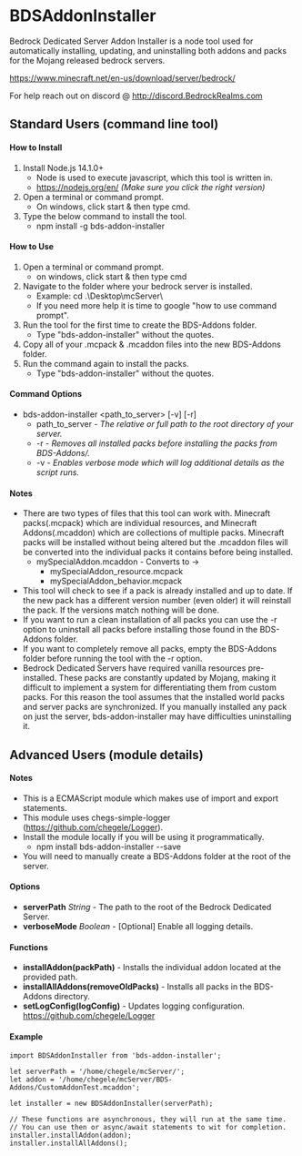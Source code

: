 
# BDSAddonInstaller
Bedrock Dedicated Server Addon Installer is a node tool used for automatically installing, updating, and uninstalling both addons and packs for the Mojang released bedrock servers.

https://www.minecraft.net/en-us/download/server/bedrock/

For help reach out on discord @ http://discord.BedrockRealms.com

## Standard Users (command line tool)

#### How to Install 
1. Install Node.js 14.1.0+
    - Node is used to execute javascript, which this tool is written in.
    - https://nodejs.org/en/ *(Make sure you click the right version)*
2. Open a terminal or command prompt.
    - On windows, click start & then type cmd. 
3. Type the below command to install the tool. 
    - npm install -g bds-addon-installer

#### How to Use
1. Open a terminal or command prompt.
    - on windows, click start & then type cmd
2. Navigate to the folder where your bedrock server is installed. 
    - Example: cd .\Desktop\mcServer\
    - If you need more help it is time to google "how to use command prompt".
3. Run the tool for the first time to create the BDS-Addons folder.
    - Type "bds-addon-installer" without the quotes. 
4. Copy all of your .mcpack & .mcaddon files into the new BDS-Addons folder. 
5. Run the command again to install the packs.
    - Type "bds-addon-installer" without the quotes.

#### Command Options
 - bds-addon-installer <path_to_server> [-v] [-r]
    - path_to_server - *The relative or full path to the root directory of your server.*
    - -r - *Removes all installed packs before installing the packs from BDS-Addons/.*
    - -v - *Enables verbose mode which will log additional details as the script runs.*

#### Notes
 - There are two types of files that this tool can work with. Minecraft packs(.mcpack) which are individual resources, and Minecraft Addons(.mcaddon) which are collections of multiple packs. Minecraft packs will be installed without being altered but the .mcaddon files will be converted into the individual packs it contains before being installed.
    - mySpecialAddon.mcaddon - Converts to ->
        - mySpecialAddon_resource.mcpack
        - mySpecialAddon_behavior.mcpack
 - This tool will check to see if a pack is already installed and up to date. If the new pack has a different version number (even older) it will reinstall the pack. If the versions match nothing will be done.
 - If you want to run a clean installation of all packs you can use the -r option to uninstall all packs before installing those found in the BDS-Addons folder. 
 - If you want to completely remove all packs, empty the BDS-Addons folder before running the tool with the -r option. 
 - Bedrock Dedicated Servers have required vanilla resources pre-installed. These packs are constantly updated by Mojang, making it difficult to implement a system for differentiating them from custom packs. For this reason the tool assumes that the installed world packs and server packs are synchronized. If you manually installed any pack on just the server, bds-addon-installer may have difficulties uninstalling it. 

## Advanced Users (module details)

#### Notes
 - This is a ECMAScript module which makes use of import and export statements.
 - This module uses chegs-simple-logger (https://github.com/chegele/Logger).
 - Install the module locally if you will be using it programmatically. 
    - npm install bds-addon-installer --save
 - You will need to manually create a BDS-Addons folder at the root of the server.

#### Options
 - **serverPath** *String*   - The path to the root of the Bedrock Dedicated Server.
 - **verboseMode** *Boolean* - [Optional]  Enable all logging details.

#### Functions
 - **installAddon(packPath)** - Installs the individual addon located at the provided path. 
 - **installAllAddons(removeOldPacks)** - Installs all packs in the BDS-Addons directory. 
 - **setLogConfig(logConfig)** - Updates logging configuration. https://github.com/chegele/Logger

#### Example
```
import BDSAddonInstaller from 'bds-addon-installer';

let serverPath = '/home/chegele/mcServer/';
let addon = '/home/chegele/mcServer/BDS-Addons/CustomAddonTest.mcaddon';

let installer = new BDSAddonInstaller(serverPath);

// These functions are asynchronous, they will run at the same time.
// You can use then or async/await statements to wit for completion.
installer.installAddon(addon);
installer.installAllAddons();
```